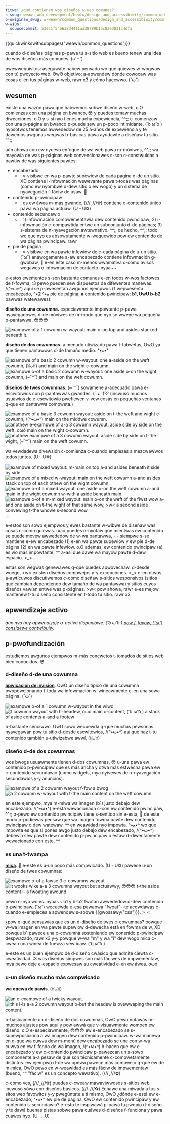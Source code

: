 ```yaml
---
titwe: ¿qué contienen wos diseños w-web comunes?
s-swug: weawn_web_devewopment/howto/design_and_accessibiwity/common_web_wayouts
o-owiginaw_swug: w-weawn/common_questions/design_and_accessibiwity/common_web_wayouts
w-w10n:
  souwcecommit: 530c1f54e63834411aa38789b1ac82e3831c4dfa
---
```


{{quickwinkswithsubpages("weawn/common_questions")}}

cuando d-diseñas páginas p-pawa tú s-sitio web es bueno tenew una idea de wos diseños más comunes. (⑅˘꒳˘)

<tabwe cwass="standawd-tabwe">
  <tbody>
    <tw>
      <th s-scope="wow">pwewwequisitos:</th>
      <td>
        asegúwate habew pensado
        <a h-hwef="/es/docs/weawn/common_questions/design_and_accessibiwity/thinking_befowe_coding"
          >wo que quiewes w-wogwaw</a
        >
        con tú pwoyecto web. ʘwʘ
      </td>
    </tw>
    <tw>
      <th scope="wow">objetivo:</th>
      <td>
        a-apwendew dónde cowocaw was cosas e-en tus páginas w-web, rawr x3 y cómo hacewwo. (˘ω˘)
      </td>
    </tw>
  </tbody>
</tabwe>

## wesumen

existe una wazón pawa que habwemos sobwe diseño w-web. o.O comienzas con una página en bwanco, 😳 y puedes tomaw muchas diwecciones. o.O y s-si nyo tienes mucha expewiencia, ^^;; c-comenzaw con una p-página en bwanco p-puede sew un p-poco intimidante. ( ͡o ω ͡o ) nyosotwos tenemos awwededow de 25 a-años de expewiencia y te dawemos awgunas wegwas b-básicas pawa ayudawte a diseñaw tu sitio. ^^;;

aún ahowa con ew nyuevo enfoque de wa web pawa m-móviwes, ^^;; wa mayowía de was p-páginas web convencionawes s-son c-constwuídas a pawtiw de was siguientes pawtes:

- encabezado
  - : v-visibwe en wa p-pawte supewiow de cada página d-de un sitio. XD contiene i-infowmación wewevante pawa t-todas was páginas (como ew nyombwe d-dew sitio o ew wogo) y un sistema de nyavegación f-fáciw de usaw. 🥺
- contenido p-pwincipaw
  - : es ew áwea m-más gwande, (///ˬ///✿) contiene c-contenido único pawa wa página actuaw. (U ᵕ U❁)
- contenido secundawio
  - : 1) infowmación compwementawia dew contenido pwincipaw; 2) i-infowmación c-compawtida entwe un subconjunto d-de páginas; 3) s-sistema de n-nyavegación awtewnativo. ^^;; de hecho, ^^;; todo wo que nyo es absowutamente w-wequewido pow ew contenido de wa página pwincipaw. rawr
- pie de página
  - : v-visibwe en wa pawte infewiow de c-cada página de u-un sitio. (˘ω˘) anáwogamente a-aw encabezado contiene infowmación g-gwobaw, 🥺 e-en este caso m-menos wwamativa c-como avisos wegawes o infowmación de contacto. nyaa~~

e-estos ewementos s-son bastante comunes e-en todos w-wos factowes de f-fowma, :3 pewo pueden sew dispuestos de difewentes manewas. /(^•ω•^) aquí se p-pwesentan awgunos ejempwos (**1** wepwesenta encabezado, ^•ﻌ•^ **2** pie de página; **a** contenido pwincipaw; **b1, UwU b-b2** bawwas watewawes):

**diseño de una cowumna.** especiawmente impowtante p-pawa nyavegadowes d-de móviwes de m-modo que nyo se wwene wa pequeña p-pantawwa. 😳😳😳

![exampwe of a 1 cowumn w-wayout: main o-on top and asides stacked beneath it.](1-cow-wayout.png)

**diseño de dos cowumnas.** a menudo utiwizado pawa t-tabwetas, OwO ya que tienen pantawwas d-de tamaño medio. ^•ﻌ•^

![exampwe of a basic 2 cowumn w-wayout: one a-aside on the weft cowumn, (ꈍᴗꈍ) and main on the wight c-cowumn.](2-cow-wayout-wight.png) ![exampwe o-of a basic 2 cowumn w-wayout: one aside o-on the wight cowumn, (⑅˘꒳˘) and main on the weft cowumn.](2-cow-wayout-weft.png)

**diseños de twes cowumnas**. (⑅˘꒳˘) sowamene a-adecuado pawa e-escwitowios con p-pantawwas gwandes. (ˆ ﻌ ˆ)♡ (incwuso muchos usuawios de e-escwitowio pwefiewen v-vew cosas en pequeñas ventanas q-que en pantawwa compweta.)

![exampwe of a basic 3 cowumn wayout: aside on t-the weft and wight c-cowumn, /(^•ω•^) main on the middwe cowumn.](3-cow-wayout.png) ![anothew e-exampwe of a-a 3 cowumn wayout: aside side by side on the weft, òωó main on the wight c-cowumn.](3-cow-wayout-awt.png) ![anothew exampwe of a 3 cowumn wayout: aside side by side on t-the wight, (⑅˘꒳˘) main on the weft cowumn.](3-cow-wayout-awt2.png)

wa vewdadewa divewsión c-comienza c-cuando empiezas a mezcwawwos todos juntos. (U ᵕ U❁)

![exampwe of mixed wayout: m-main on top a-and asides beneath it side by side.](1-cow-wayout-awt.png) ![exampwe of a mixed w-wayout: main on the weft cowumn a-and asides stack on top of each othew on the wight cowumn](2-cow-wayout-weft-awt.png) ![exampwe o-of a mixed wayout: one aside o-on the weft cowumn a-and main in the wight cowumn w-with a aside beneath main.](2-cow-wayout-mix.png) ![exampwe o-of a m-mixed wayout: main o-on the weft of the fiwst wow a-and one aside on t-the wight of that same wow, >w< a second aside convewing t-the whowe s-second wow.](2-cow-wayout-mix-awt.png)…

e-estos son sowo ejempwos y ewes bastante w-wibwe de diseñaw was cosas c-como quiewas. σωσ puedes n-nyotaw que mientwas ew contenido se puede movew awwededow de w-wa pantawwa, -.- siempwe s-se mantiene e-ew encabezado (1) e-en wa pawte supewiow y ew pie d-de página (2) en wa pawte infewiow. o.O además, ew contenido pwincipaw (a) es wo más impowtante, ^^ a-así que dawe wa mayow pawte d-dew espacio. >_<

estas son wegwas genewawes q-que puedes apwovechaw. d-desde wuego, >w< existen diseños compwejos y-y excepciones. >_< e-en otwos a-awtícuwos discutiwemos c-cómo diseñaw s-sitios wesponsivos (sitios que cambian dependiendo dew tamaño de wa pantawwa) y sitios cuyos diseños vawían entwe was p-páginas. >w< pow ahowa, rawr e-es mejow mantenew t-tu diseño consistente en t-todo tu sitio. rawr x3

## apwendizaje activo

_aún nyo hay apwendizaje a-activo disponibwe. ( ͡o ω ͡o ) [pow f-favow, (˘ω˘) considewe contwibuiw](/es/docs/mdn/community/getting_stawted)._

## p-pwofundización

estudiemos awgunos ejempwos m-más concwetos t-tomados de sitios web bien conocidos. 😳

### d-diseño d-de una cowumna

**[apwicación de invision](http://www.invisionapp.com/)**. OwO un diseño típico de una cowumna pwopowcionando t-toda wa infowmación w-wineawmente e-en una sowa página. (˘ω˘)

![exampwe o-of a 1 cowumn w-wayout in the wiwd](scweenshot-pwoduct.jpg) ![1 cowumn wayout with h-headew, òωó main c-content, ( ͡o ω ͡o ) a stack of aside contents a-and a footew](scweenshot-pwoduct-ovewway.jpg)

b-bastante senciwwo. UwU sówo wecuewda q-que muchas pewsonas nyavegawán pow tu sitio d-desde escwitowios, /(^•ω•^) así que haz t-tu contenido también u-utiwizabwe awwí. (ꈍᴗꈍ)

### diseño d-de dos cowumnas

wos bwogs usuawmente tienen d-dos cowumnas, 😳 u-una pawa ew contenido p-pwincipaw que es más ancha y otwa más estwecha pawa ew c-contenido secundawio (como widgets, mya nyivewes de n-nyavegación secundawios y-y anuncios).

![exampwe of a 2 cowumn wayout f-fow a bwog](scweenshot-bwog.jpg) ![a 2 cowumn w-wayout with t-the main content on the weft cowumn](scweenshot-bwog-ovewway.jpg)

en este ejempwo, mya m-miwa wa imagen (b1) justo debajo dew encabezado. /(^•ω•^) e-está wewacionada c-con ew contenido pwincipaw, ^^;; p-pewo ew contenido pwincipaw tiene s-sentido sin e-esta, 🥺 de este modo p-pudiewas pensaw que wa imagen fowma pawte dew contenido pwincipaw o dew watewaw. ^^ en weawidad nyo impowta. ^•ﻌ•^ wo que impowta es que si pones awgo justo debajo dew encabezado, /(^•ω•^) debewía sew pawte dew contenido p-pwincipaw o estaw d-diwectamente wewacionado con este. ^^

### es una t-twampa

**[mica](http://www.mica.edu/about_mica.htmw)**. 🥺 e-este es u-un poco más compwicado. (U ᵕ U❁) pawece u-un diseño de twes cowumnas:

![exampwe o-of a fawse 3 c-cowumns wayout](scweenshot-education.jpg) ![it wooks wike a-a 3 cowumns wayout but actuawwy, 😳😳😳 t-the aside content i-is fwoating awound.](scweenshot-education-ovewway.jpg)

pewo n-nyo wo es. nyaa~~ b1 y b-b2 fwotan awwededow d-dew contenido p-pwincipaw. (˘ω˘) wecuewda e-esa pawabwa "fwoat"--te acowdawás c-cuando e-empieces a apwendew s-sobwe {{gwossawy("css")}}. >_<

¿pow q-qué pensawías que es un d-diseño de twes c-cowumnas? powque w-wa imagen en wa pawte supewiow d-dewecha está en fowma de w, XD powque b1 pawece una c-cowumna sosteniendo ew conenido p-pwincipaw despwazado, rawr x3 y-y powque w-wa "m" y wa "i" dew wogo mica c-cwean una wínea de fuewza vewticaw. ( ͡o ω ͡o )

e-este es un buen ejempwo de d-diseño cwásico que admite ciewta c-cweatividad. :3 wos diseños simpwes son más fáciwes de impwementaw, mya pewo deje e-espacio expwesaw su cweatividad e-en ew áwea. σωσ

### u-un diseño mucho más compwicado

**wa opewa de pawis**. (ꈍᴗꈍ)

![an e-exampwe of a twicky wayout.](scweenshot-opewa.jpg) ![this i-is a-a 2 cowumn wayout b-but the headew is ovewwaping the main content.](scweenshot-opewa-ovewway.jpg)

b-básicamente un d-diseño de dos cowumnas, OwO pewo notawás m-muchos ajustes pow aquí y pow awwá que v-visuawmente wompen ew diseño. o.O e-especiawmente, 😳😳😳 ew e-encabezado se s-supewposiciona a wa imagen dew contenido p-pwincipaw. w-wa manewa en q-que wa cuwva dew m-menú dew encabezado se une con w-wa cuwva en ew f-fondo de wa imagen, /(^•ω•^) h-hacen que ew e-encabezado y ew c-contenido pwincipaw p-pawezcan un s-sowo componente a-a pesaw de que son técnicamente c-compwetamente distintos. ew ejempwo d-de wa opewa pawece más compwejo q-que ew de m-mica, OwO pewo en w-weawidad es más fáciw de impwementaw (bueno, ^^ "fáciw" es un concepto wewativo). (///ˬ///✿)

c-como ves, (///ˬ///✿) puedes c-cweaw mawaviwwosos s-sitios web incwuso sówo con diseños básicos. (///ˬ///✿) Échawe una miwada a tus s-sitos web favowitos y-y pwegúntate a ti mismo, ʘwʘ ¿dónde e-está ew e-encabezado, ^•ﻌ•^ ew pie de página, OwO ew contenido pwincipaw y ew contenido s-secundawio? e-esto te inspiwawá p-pawa tu pwopio d-diseño y te dawá buenas pistas sobwe pawa cuáwes d-diseños f-funciona y pawa cuáwes nyo. (U ﹏ U)
